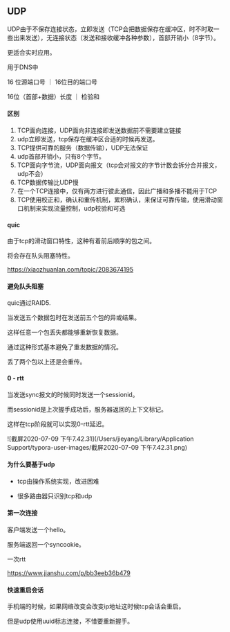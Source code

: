 ## UDP

UDP由于不保存连接状态，立即发送（TCP会把数据保存在缓冲区，时不时取一些出来发送），无连接状态（发送和接收缓冲各种参数），首部开销小（8字节）。



更适合实时应用。

用于DNS中



16 位源端口号 ｜ 16位目的端口号

16位（首部+数据）长度 ｜ 检验和

#### 区别

1. TCP面向连接，UDP面向非连接即发送数据前不需要建立链接
2. udp立即发送，tcp保存在缓冲区合适的时候再发送。
3. TCP提供可靠的服务（数据传输），UDP无法保证
4. udp首部开销小，只有8个字节。
5. TCP面向字节流，UDP面向报文（tcp会对报文的字节计数会拆分合并报文，udp不会）
6. TCP数据传输比UDP慢
7. 在一个TCP连接中，仅有两方进行彼此通信，因此广播和多播不能用于TCP
8. TCP使用校正和，确认和重传机制，累积确认，来保证可靠传输，使用滑动窗口机制来实现流量控制，udp校验和可选

#### quic

由于tcp的滑动窗口特性，这种有着前后顺序的包之间。

将会存在队头阻塞特性。

https://xiaozhuanlan.com/topic/2083674195

#### 避免队头阻塞

quic通过RAID5.

当发送五个数据包时在发送前五个包的异或结果。

这样任意一个包丢失都能够重新恢复数据。

通过这种形式基本避免了重发数据的情况。



丢了两个包以上还是会重传。

#### 0 - rtt

当发送sync报文的时候同时发送一个sessionid。

而sessionid是上次握手成功后，服务器返回的上下文标记。

这样在tcp阶段就可以实现0-rtt延迟。



![截屏2020-07-09 下午7.42.31](/Users/jieyang/Library/Application Support/typora-user-images/截屏2020-07-09 下午7.42.31.png)

#### 为什么要基于udp

- tcp由操作系统实现，改进困难

- 很多路由器只识别tcp和udp

  

#### 第一次连接

客户端发送一个hello。

服务端返回一个syncookie。

一次rtt

https://www.jianshu.com/p/bb3eeb36b479

#### 快速重启会话

手机端的时候，如果网络改变会改变ip地址这时候tcp会话会重启。

但是udp使用uuid标志连接，不惜要重新握手。

